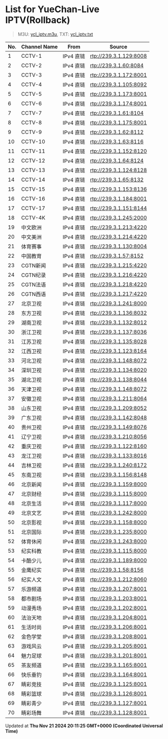 # List for **YueChan-Live IPTV**(Rollback)

> M3U: [ycl_iptv.m3u](/ycl_iptv.m3u), TXT: [ycl_iptv.txt](/txt/ycl_iptv.txt)

| No. | Channel Name | From | Source |
| --- | ------------ | ---- | ------ |
| 1 | CCTV-1 | IPv4 直链 | <rtp://239.3.1.129:8008> |
| 2 | CCTV-2 | IPv4 直链 | <rtp://239.3.1.60:8084> |
| 3 | CCTV-3 | IPv4 直链 | <rtp://239.3.1.172:8001> |
| 4 | CCTV-4 | IPv4 直链 | <rtp://239.3.1.105:8092> |
| 5 | CCTV-5 | IPv4 直链 | <rtp://239.3.1.173:8001> |
| 6 | CCTV-6 | IPv4 直链 | <rtp://239.3.1.174:8001> |
| 7 | CCTV-7 | IPv4 直链 | <rtp://239.3.1.61:8104> |
| 8 | CCTV-8 | IPv4 直链 | <rtp://239.3.1.175:8001> |
| 9 | CCTV-9 | IPv4 直链 | <rtp://239.3.1.62:8112> |
| 10 | CCTV-10 | IPv4 直链 | <rtp://239.3.1.63:8116> |
| 11 | CCTV-11 | IPv4 直链 | <rtp://239.3.1.152:8120> |
| 12 | CCTV-12 | IPv4 直链 | <rtp://239.3.1.64:8124> |
| 13 | CCTV-13 | IPv4 直链 | <rtp://239.3.1.124:8128> |
| 14 | CCTV-14 | IPv4 直链 | <rtp://239.3.1.65:8132> |
| 15 | CCTV-15 | IPv4 直链 | <rtp://239.3.1.153:8136> |
| 16 | CCTV-16 | IPv4 直链 | <rtp://239.3.1.184:8001> |
| 17 | CCTV-17 | IPv4 直链 | <rtp://239.3.1.151:8144> |
| 18 | CCTV-4K | IPv4 直链 | <rtp://239.3.1.245:2000> |
| 19 | 中文欧洲 | IPv4 直链 | <rtp://239.3.1.213:4220> |
| 20 | 中文美洲 | IPv4 直链 | <rtp://239.3.1.214:4220> |
| 21 | 体育赛事 | IPv4 直链 | <rtp://239.3.1.130:8004> |
| 22 | 中国教育 | IPv4 直链 | <rtp://239.3.1.57:8152> |
| 23 | CGTN新闻 | IPv4 直链 | <rtp://239.3.1.215:4220> |
| 24 | CGTN纪录 | IPv4 直链 | <rtp://239.3.1.216:4220> |
| 25 | CGTN法语 | IPv4 直链 | <rtp://239.3.1.218:4220> |
| 26 | CGTN西语 | IPv4 直链 | <rtp://239.3.1.217:4220> |
| 27 | 北京卫视 | IPv4 直链 | <rtp://239.3.1.241:8000> |
| 28 | 东方卫视 | IPv4 直链 | <rtp://239.3.1.136:8032> |
| 29 | 湖南卫视 | IPv4 直链 | <rtp://239.3.1.132:8012> |
| 30 | 浙江卫视 | IPv4 直链 | <rtp://239.3.1.137:8036> |
| 31 | 江苏卫视 | IPv4 直链 | <rtp://239.3.1.135:8028> |
| 32 | 江西卫视 | IPv4 直链 | <rtp://239.3.1.123:8164> |
| 33 | 河北卫视 | IPv4 直链 | <rtp://239.3.1.148:8072> |
| 34 | 深圳卫视 | IPv4 直链 | <rtp://239.3.1.134:8020> |
| 35 | 湖北卫视 | IPv4 直链 | <rtp://239.3.1.138:8044> |
| 36 | 天津卫视 | IPv4 直链 | <rtp://239.3.1.148:8072> |
| 37 | 安徽卫视 | IPv4 直链 | <rtp://239.3.1.211:8064> |
| 38 | 山东卫视 | IPv4 直链 | <rtp://239.3.1.209:8052> |
| 39 | 广东卫视 | IPv4 直链 | <rtp://239.3.1.142:8048> |
| 40 | 贵州卫视 | IPv4 直链 | <rtp://239.3.1.149:8076> |
| 41 | 辽宁卫视 | IPv4 直链 | <rtp://239.3.1.210:8056> |
| 42 | 重庆卫视 | IPv4 直链 | <rtp://239.3.1.122:8160> |
| 43 | 龙江卫视 | IPv4 直链 | <rtp://239.3.1.133:8016> |
| 44 | 吉林卫视 | IPv4 直链 | <rtp://239.3.1.240:8172> |
| 45 | 东南卫视 | IPv4 直链 | <rtp://239.3.1.156:8148> |
| 46 | 北京新闻 | IPv4 直链 | <rtp://239.3.1.159:8000> |
| 47 | 北京财经 | IPv4 直链 | <rtp://239.3.1.115:8000> |
| 48 | 北京生活 | IPv4 直链 | <rtp://239.3.1.117:8000> |
| 49 | 北京文艺 | IPv4 直链 | <rtp://239.3.1.242:8000> |
| 50 | 北京影视 | IPv4 直链 | <rtp://239.3.1.158:8000> |
| 51 | 北京国际 | IPv4 直链 | <rtp://239.3.1.235:8000> |
| 52 | 体育休闲 | IPv4 直链 | <rtp://239.3.1.243:8000> |
| 53 | 纪实科教 | IPv4 直链 | <rtp://239.3.1.115:8000> |
| 54 | 卡酷少儿 | IPv4 直链 | <rtp://239.3.1.189:8000> |
| 55 | 金鹰纪实 | IPv4 直链 | <rtp://239.3.1.58:8156> |
| 56 | 纪实人文 | IPv4 直链 | <rtp://239.3.1.212:8060> |
| 57 | 乐游频道 | IPv4 直链 | <rtp://239.3.1.207:8001> |
| 58 | 都市剧场 | IPv4 直链 | <rtp://239.3.1.203:8001> |
| 59 | 动漫秀场 | IPv4 直链 | <rtp://239.3.1.202:8001> |
| 60 | 法治天地 | IPv4 直链 | <rtp://239.3.1.204:8001> |
| 61 | 生活时尚 | IPv4 直链 | <rtp://239.3.1.206:8001> |
| 62 | 金色学堂 | IPv4 直链 | <rtp://239.3.1.208:8001> |
| 63 | 游戏风云 | IPv4 直链 | <rtp://239.3.1.205:8001> |
| 64 | 魅力足球 | IPv4 直链 | <rtp://239.3.1.201:8001> |
| 65 | 茶友频道 | IPv4 直链 | <rtp://239.3.1.165:8001> |
| 66 | 快乐垂钓 | IPv4 直链 | <rtp://239.3.1.164:8001> |
| 67 | 睛彩竞技 | IPv4 直链 | <rtp://239.3.1.125:8001> |
| 68 | 睛彩篮球 | IPv4 直链 | <rtp://239.3.1.126:8001> |
| 69 | 睛彩青少 | IPv4 直链 | <rtp://239.3.1.127:8001> |
| 70 | 睛彩场舞 | IPv4 直链 | <rtp://239.3.1.128:8001> |

Updated at **Thu Nov 21 2024 20:11:25 GMT+0000 (Coordinated Universal Time)**
